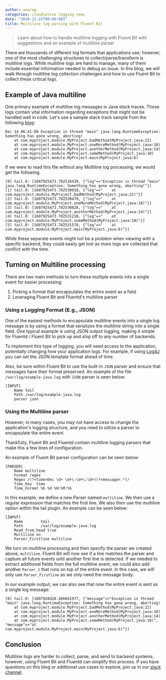 ```yaml
---
author: anurag
categories: cloudnative logging news
date: "2020-12-15T00:00:00Z"
title: Multiline log parsing with Fluent Bit
---
```

> Learn about how to handle multiline logging with Fluent Bit with suggestions and an example of multiline parser 

There are thousands of different log formats that applications use; however, one of the most challenging structures to collect/parse/transform is multiline logs. While multiline logs are hard to manage, many of them include essential information needed to debug an issue. In this blog, we will walk through multiline log collection challenges and how to use Fluent Bit to collect these critical logs.

## Example of Java multiline
One primary example of multiline log messages is Java stack traces. These logs contain vital information regarding exceptions that might not be handled well in code. Let's use a sample stack track sample from the following [blog](https://www.twilio.com/blog/how-to-read-and-understand-a-java-stacktrace):

```
Dec 14 06:41:08 Exception in thread "main" java.lang.RuntimeException: Something has gone wrong, aborting!
    at com.myproject.module.MyProject.badMethod(MyProject.java:22)
    at com.myproject.module.MyProject.oneMoreMethod(MyProject.java:18)
    at com.myproject.module.MyProject.anotherMethod(MyProject.java:14)
    at com.myproject.module.MyProject.someMethod(MyProject.java:10)
    at com.myproject.module.MyProject.main(MyProject.java:6)
```

If we were to read this file without any Multiline log processing, we would get the following.
```
[0] tail.0: [1607925473.782516439, {"log"=>"Exception in thread "main" java.lang.RuntimeException: Something has gone wrong, aborting!"}]
[1] tail.0: [1607925473.782530018, {"log"=>"    at com.myproject.module.MyProject.badMethod(MyProject.java:22)"}]
[2] tail.0: [1607925473.782530479, {"log"=>"    at com.myproject.module.MyProject.oneMoreMethod(MyProject.java:18)"}]
[3] tail.0: [1607925473.782530828, {"log"=>"    at com.myproject.module.MyProject.anotherMethod(MyProject.java:14)"}]
[4] tail.0: [1607925473.782531218, {"log"=>"    at com.myproject.module.MyProject.someMethod(MyProject.java:10)"}]
[5] tail.0: [1607925473.782531578, {"log"=>"    at com.myproject.module.MyProject.main(MyProject.java:6)"}]
```

While these separate events might not be a problem when viewing with a specific backend, they could easily get lost as more logs are collected that conflict with the time.

## Turning on Multiline processing

There are two main methods to turn these multiple events into a single event for easier processing:
1. Picking a format that encapsulates the entire event as a field
2. Leveraging Fluent Bit and Fluentd's multiline parser

### Using a Logging Format (E.g., JSON)
One of the easiest methods to encapsulate multiline events into a single log message is by using a format that serializes the multiline string into a single field. One typical example is using JSON output logging, making it simple for Fluentd / Fluent Bit to pick up and ship off to any number of backends. 

To implement this type of logging, you will need access to the application, potentially changing how your application logs. For example, if using [Log4J](https://logging.apache.org/log4j/2.x/) you can set the JSON template format ahead of time.

Also, be sure within Fluent Bit to use the built-in `JSON` parser and ensure that messages have their format preserved. An example of the file `/var/log/example-java.log` with `JSON` parser is seen below:
```
[INPUT]
	Name tail
	Path /var/log/example-java.log
	parser json
```

### Using the Multiline parser
However, in many cases, you may not have access to change the application's logging structure, and you need to utilize a parser to encapsulate the entire event.

Thankfully, Fluent Bit and Fluentd contain multiline logging parsers that make this a few lines of configuration.

An example of Fluent Bit parser configuration can be seen below:
```
[PARSER]
    Name multiline
    Format regex
    Regex /(?<time>Dec \d+ \d+\:\d+\:\d+)(?<message>.*)/
    Time_Key  time
    Time_Format %b %d %H:%M:%S
```

In this example, we define a new Parser named `multiline`. We then use a regular expression that matches the first line. We also then use the multiline option within the tail plugin. An example can be seen below:

```
[INPUT]
    Name        tail
    Path        /var/log/example-java.log
    Read_from_head true
    Multiline on
    Parser_Firstline multiline
```
We turn on multiline processing and then specify the parser we created above, `multiline`. Fluent Bit will now see if a line matches the parser and capture all future events until another first line is detected. If we needed to extract additional fields from the full multiline event, we could also add another `Parser_1` that runs on top of the entire event. In this case, we will only use `Parser_Firstline` as we only need the message body.

In our example output, we can also see that now the entire event is sent as a single log message:

```
[0] tail.0: [1607928428.466041977, {"message"=>"Exception in thread "main" java.lang.RuntimeException: Something has gone wrong, aborting!
	at com.myproject.module.MyProject.badMethod(MyProject.java:22)
	at com.myproject.module.MyProject.oneMoreMethod(MyProject.java:18)
	at com.myproject.module.MyProject.anotherMethod(MyProject.java:14)
	at com.myproject.module.MyProject.someMethod(MyProject.java:10)", "message"=>"at com.myproject.module.MyProject.main(MyProject.java:6)"}]
```

## Conclusion

Multiline logs are harder to collect, parse, and send to backend systems; however, using Fluent Bit and Fluentd can simplify this process. If you have questions on this blog or additional use cases to explore, join us in our [slack channel](https://slack.fluentd.org).
